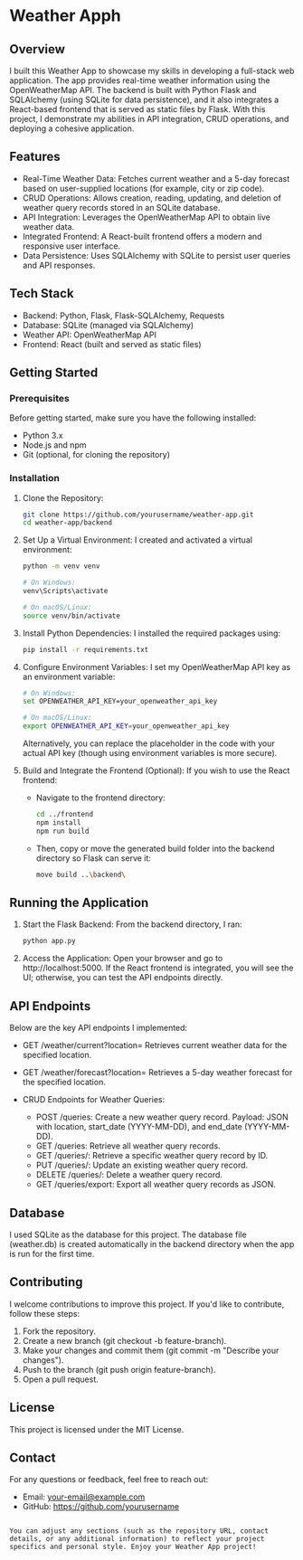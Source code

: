
# Weather Apph

## Overview
I built this Weather App to showcase my skills in developing a full-stack web application. The app provides real-time weather information using the OpenWeatherMap API. The backend is built with Python Flask and SQLAlchemy (using SQLite for data persistence), and it also integrates a React-based frontend that is served as static files by Flask. With this project, I demonstrate my abilities in API integration, CRUD operations, and deploying a cohesive application.

## Features
- Real-Time Weather Data: Fetches current weather and a 5-day forecast based on user-supplied locations (for example, city or zip code).
- CRUD Operations: Allows creation, reading, updating, and deletion of weather query records stored in an SQLite database.
- API Integration: Leverages the OpenWeatherMap API to obtain live weather data.
- Integrated Frontend: A React-built frontend offers a modern and responsive user interface.
- Data Persistence: Uses SQLAlchemy with SQLite to persist user queries and API responses.

## Tech Stack
- Backend: Python, Flask, Flask-SQLAlchemy, Requests
- Database: SQLite (managed via SQLAlchemy)
- Weather API: OpenWeatherMap API
- Frontend: React (built and served as static files)

## Getting Started

### Prerequisites
Before getting started, make sure you have the following installed:
- Python 3.x
- Node.js and npm
- Git (optional, for cloning the repository)

### Installation

1. Clone the Repository:
   ```bash
   git clone https://github.com/yourusername/weather-app.git
   cd weather-app/backend
   ```

2. Set Up a Virtual Environment:
   I created and activated a virtual environment:
   ```bash
   python -m venv venv

   # On Windows:
   venv\Scripts\activate

   # On macOS/Linux:
   source venv/bin/activate
   ```

3. Install Python Dependencies:
   I installed the required packages using:
   ```bash
   pip install -r requirements.txt
   ```

4. Configure Environment Variables:
   I set my OpenWeatherMap API key as an environment variable:
   ```bash
   # On Windows:
   set OPENWEATHER_API_KEY=your_openweather_api_key

   # On macOS/Linux:
   export OPENWEATHER_API_KEY=your_openweather_api_key
   ```
   Alternatively, you can replace the placeholder in the code with your actual API key (though using environment variables is more secure).

5. Build and Integrate the Frontend (Optional):
   If you wish to use the React frontend:
   - Navigate to the frontend directory:
     ```bash
     cd ../frontend
     npm install
     npm run build
     ```
   - Then, copy or move the generated build folder into the backend directory so Flask can serve it:
     ```bash
     move build ..\backend\
     ```

## Running the Application

1. Start the Flask Backend:
   From the backend directory, I ran:
   ```bash
   python app.py
   ```
2. Access the Application:
   Open your browser and go to http://localhost:5000. If the React frontend is integrated, you will see the UI; otherwise, you can test the API endpoints directly.

## API Endpoints

Below are the key API endpoints I implemented:

- GET /weather/current?location=<location>
  Retrieves current weather data for the specified location.

- GET /weather/forecast?location=<location>
  Retrieves a 5-day weather forecast for the specified location.

- CRUD Endpoints for Weather Queries:
  - POST /queries: Create a new weather query record.
    Payload: JSON with location, start_date (YYYY-MM-DD), and end_date (YYYY-MM-DD).
  - GET /queries: Retrieve all weather query records.
  - GET /queries/<id>: Retrieve a specific weather query record by ID.
  - PUT /queries/<id>: Update an existing weather query record.
  - DELETE /queries/<id>: Delete a weather query record.
  - GET /queries/export: Export all weather query records as JSON.

## Database
I used SQLite as the database for this project. The database file (weather.db) is created automatically in the backend directory when the app is run for the first time.

## Contributing
I welcome contributions to improve this project. If you'd like to contribute, follow these steps:
1. Fork the repository.
2. Create a new branch (git checkout -b feature-branch).
3. Make your changes and commit them (git commit -m "Describe your changes").
4. Push to the branch (git push origin feature-branch).
5. Open a pull request.

## License
This project is licensed under the MIT License.

## Contact
For any questions or feedback, feel free to reach out:
- Email: your-email@example.com
- GitHub: https://github.com/yourusername
```

You can adjust any sections (such as the repository URL, contact details, or any additional information) to reflect your project specifics and personal style. Enjoy your Weather App project!